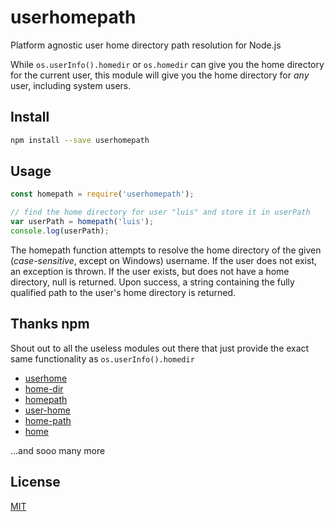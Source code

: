 # userhomepath

 Platform agnostic user home directory path resolution for Node.js
  
 While `os.userInfo().homedir` or `os.homedir` can give you the home directory for the current user, this module will give you the home directory for *any* user, including system users.

## Install

```bash
npm install --save userhomepath
```

## Usage

```javascript
const homepath = require('userhomepath');

// find the home directory for user "luis" and store it in userPath
var userPath = homepath('luis');
console.log(userPath);
```

The homepath function attempts to resolve the home directory of the given (*case-sensitive*, except on Windows) username. If the user does not exist, an exception is thrown. If the user exists, but does not have a home directory, null is returned. Upon success, a string containing the fully qualified path to the user's home directory is returned.

## Thanks npm

Shout out to all the useless modules out there that just provide the exact same functionality as `os.userInfo().homedir`

- [userhome](https://www.npmjs.org/package/userhome)
- [home-dir](https://www.npmjs.org/package/home-dir)
- [homepath](https://www.npmjs.com/package/homepath)
- [user-home](https://www.npmjs.com/package/user-home)
- [home-path](https://www.npmjs.com/package/home-path)
- [home](https://www.npmjs.com/package/home)

...and sooo many more

## License

  [MIT](LICENSE.md)

